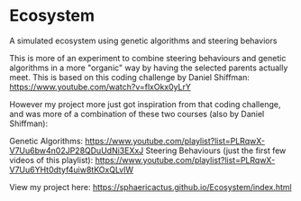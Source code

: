 # Ecosystem
A simulated ecosystem using genetic algorithms and steering behaviors


This is more of an experiment to combine steering behaviours and genetic algorithms in a more "organic" way by having the selected parents actually meet. This is based on this coding challenge by Daniel Shiffman: https://www.youtube.com/watch?v=flxOkx0yLrY


However my project more just got inspiration from that coding challenge, and was more of a combination of these two courses (also by Daniel Shiffman):


Genetic Algorithms: https://www.youtube.com/playlist?list=PLRqwX-V7Uu6bw4n02JP28QDuUdNi3EXxJ
Steering Behaviours (just the first few videos of this playlist): https://www.youtube.com/playlist?list=PLRqwX-V7Uu6YHt0dtyf4uiw8tKOxQLvlW


View my project here: https://sphaericactus.github.io/Ecosystem/index.html
